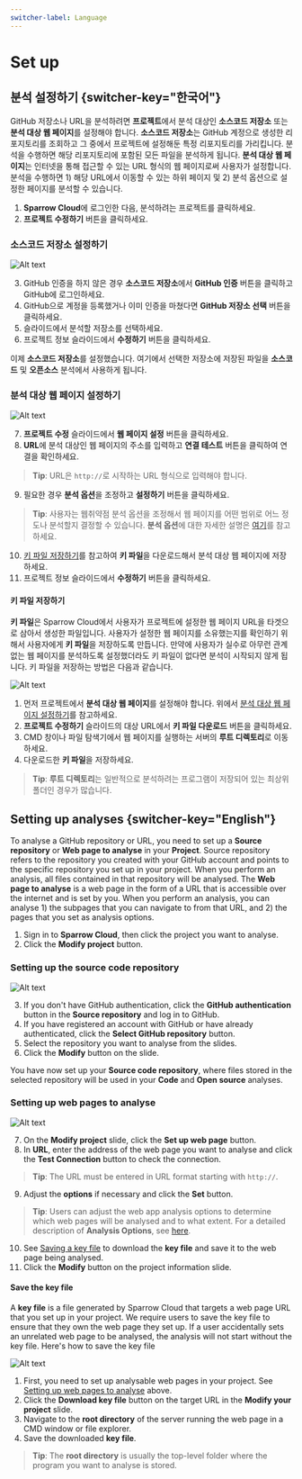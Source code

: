 ```yaml
---
switcher-label: Language
---
```

# Set up

## 분석 설정하기 {switcher-key="한국어"}

GitHub 저장소나 URL을 분석하려면 **프로젝트**에서 분석 대상인 **소스코드 저장소** 또는 **분석 대상 웹 페이지**를 설정해야 합니다. **소스코드 저장소**는 GitHub 계정으로 생성한 리포지토리를 조회하고 그 중에서 프로젝트에 설정해둔 특정 리포지토리를 가리킵니다. 분석을 수행하면 해당 리포지토리에 포함된 모든 파일을 분석하게 됩니다. **분석 대상 웹 페이지**는 인터넷을 통해 접근할 수 있는 URL 형식의 웹 페이지로써 사용자가 설정합니다. 분석을 수행하면 1) 해당 URL에서 이동할 수 있는 하위 페이지 및 2) 분석 옵션으로 설정한 페이지를 분석할 수 있습니다.


1. **Sparrow Cloud**에 로그인한 다음, 분석하려는 프로젝트를 클릭하세요.
2. **프로젝트 수정하기** 버튼을 클릭하세요.


### 소스코드 저장소 설정하기 

<img src="프로젝트수정01.png" alt="Alt text"/>

3. GitHub 인증을 하지 않은 경우 **소스코드 저장소**에서 **GitHub 인증** 버튼을 클릭하고 GitHub에 로그인하세요.
4. GitHub으로 계정을 등록했거나 이미 인증을 마쳤다면 **GitHub 저장소 선택** 버튼을 클릭하세요.
5. 슬라이드에서 분석할 저장소를 선택하세요.
6. 프로젝트 정보 슬라이드에서 **수정하기** 버튼을 클릭하세요.

이제 **소스코드 저장소**를 설정했습니다. 여기에서 선택한 저장소에 저장된 파일을 **소스코드** 및 **오픈소스** 분석에서 사용하게 됩니다.

### 분석 대상 웹 페이지 설정하기 

<img src="프로젝트수정03.png" alt="Alt text"/>

7. **프로젝트 수정** 슬라이드에서 **웹 페이지 설정** 버튼을 클릭하세요.
8. **URL**에 분석 대상인 웹 페이지의 주소를 입력하고 **연결 테스트** 버튼을 클릭하여 연결을 확인하세요.
> **Tip**: URL은 `http://`로 시작하는 URL 형식으로 입력해야 합니다.
9. 필요한 경우 **분석 옵션**을 조정하고 **설정하기** 버튼을 클릭하세요.
> **Tip**: 사용자는 웹취약점 분석 옵션을 조정해서 웹 페이지를 어떤 범위로 어느 정도나 분석할지 결정할 수 있습니다. **분석 옵션**에 대한 자세한 설명은 [여기](Analysis-Option.md)를 참고하세요.
10. [키 파일 저장하기](#analysissetting.html#hpery9_1989)를 참고하여 **키 파일**을 다운로드해서 분석 대상 웹 페이지에 저장하세요.
11. 프로젝트 정보 슬라이드에서 **수정하기** 버튼을 클릭하세요.


#### 키 파일 저장하기 

**키 파일**은 Sparrow Cloud에서 사용자가 프로젝트에 설정한 웹 페이지 URL을 타겟으로 삼아서 생성한 파일입니다. 사용자가 설정한 웹 페이지를 소유했는지를 확인하기 위해서 사용자에게 **키 파일**을 저장하도록 만듭니다. 만약에 사용자가 실수로 아무런 관계 없는 웹 페이지를 분석하도록 설정했더라도 키 파일이 없다면 분석이 시작되지 않게 됩니다.
키 파일을 저장하는 방법은 다음과 같습니다.

<img src="프로젝트수정04.png" alt="Alt text"/>

1. 먼저 프로젝트에서 **분석 대상 웹 페이지**를 설정해야 합니다. 위에서 [분석 대상 웹 페이지 설정하기](#analysissetting.html#hpery9_2779)를 참고하세요.
2. **프로젝트 수정하기** 슬라이드의 대상 URL에서 **키 파일 다운로드** 버튼을 클릭하세요.
3. CMD 창이나 파일 탐색기에서 웹 페이지를 실행하는 서버의 **루트 디렉토리**로 이동하세요.
4. 다운로드한 **키 파일**을 저장하세요.

> **Tip**: **루트 디렉토리**는 일반적으로 분석하려는 프로그램이 저장되어 있는 최상위 폴더인 경우가 많습니다.



## Setting up analyses {switcher-key="English"}

To analyse a GitHub repository or URL, you need to set up a **Source repository** or **Web page to analyse** in your **Project**. Source repository refers to the repository you created with your GitHub account and points to the specific repository you set up in your project. When you perform an analysis, all files contained in that repository will be analysed. The **Web page to analyse** is a web page in the form of a URL that is accessible over the internet and is set by you. When you perform an analysis, you can analyse 1) the subpages that you can navigate to from that URL, and 2) the pages that you set as analysis options.


1. Sign in to **Sparrow Cloud**, then click the project you want to analyse.
2. Click the **Modify project** button.


### Setting up the source code repository 

<img src="modifyProj01.png" alt="Alt text"/>

3. If you don't have GitHub authentication, click the **GitHub authentication** button in the **Source repository** and log in to GitHub.
4. If you have registered an account with GitHub or have already authenticated, click the **Select GitHub repository** button.
5. Select the repository you want to analyse from the slides.
6. Click the **Modify** button on the slide.


You have now set up your **Source code repository**, where files stored in the selected repository will be used in your **Code** and **Open source** analyses.


### Setting up web pages to analyse 

<img src="modifyProj03.png" alt="Alt text"/>

7. On the **Modify project** slide, click the **Set up web page** button.
8. In **URL**, enter the address of the web page you want to analyse and click the **Test Connection** button to check the connection.
> **Tip**: The URL must be entered in URL format starting with `http://`.
9. Adjust the **options** if necessary and click the **Set** button.
> **Tip**: Users can adjust the web app analysis options to determine which web pages will be analysed and to what extent. For a detailed description of **Analysis Options**, see [here](Analysis-Option.md).
10. See [Saving a key file](#analysissetting.html#hpery9_1989) to download the **key file** and save it to the web page being analysed.
11. Click the **Modify** button on the project information slide.


#### Save the key file 

A **key file** is a file generated by Sparrow Cloud that targets a web page URL that you set up in your project. We require users to save the key file to ensure that they own the web page they set up. If a user accidentally sets an unrelated web page to be analysed, the analysis will not start without the key file.
Here's how to save the key file

<img src="modifyProj04.png" alt="Alt text"/>

1. First, you need to set up analysable web pages in your project. See [Setting up web pages to analyse](#analysissetting.html#hpery9_2779) above.
2. Click the **Download key file** button on the target URL in the **Modify your project** slide.
3. Navigate to the **root directory** of the server running the web page in a CMD window or file explorer.
4. Save the downloaded **key file**.

> **Tip**: The **root directory** is usually the top-level folder where the program you want to analyse is stored.
 
